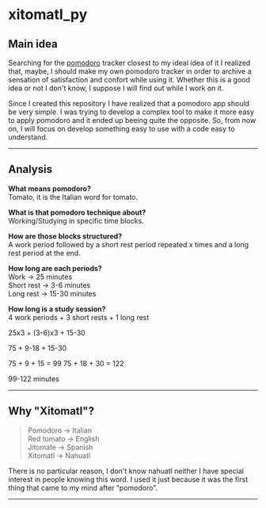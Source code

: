 # xitomatl_py

## Main idea

Searching for the [pomodoro](https://en.wikipedia.org/wiki/Pomodoro_Technique) tracker closest to my ideal idea of it I realized that, maybe, I should make my own pomodoro tracker in order to archive a sensation of satisfaction and confort while using it. Whether this is a good idea or not I don't know, I suppose I will find out while I work on it.

Since I created this repository I have realized that a pomodoro app should be very simple. I was trying to develop a complex tool to make it more easy to apply pomodoro and it ended up beeing quite the opposite. So, from now on, I will focus on develop something easy to use with a code easy to understand.

---

## Analysis

__What means pomodoro?__  
Tomato, it is the Italian word for tomato.

__What is that pomodoro technique about?__  
Working/Studying in specific time blocks.

__How are those blocks structured?__  
A work period followed by a short rest period repeated x times and a long rest period at the end.

__How long are each periods?__  
Work -> 25 minutes  
Short rest -> 3-6 minutes  
Long rest -> 15-30 minutes

__How long is a study session?__  
4 work periods + 3 short rests + 1 long rest

25x3 + (3-6)x3 + 15-30

75 + 9-18 + 15-30

75 + 9 + 15 = 99
75 + 18 + 30 = 122

99-122 minutes

---

## Why "Xitomatl"?

> Pomodoro -> Italian  
> Red tomato -> English  
> Jitomate -> Spanish  
> Xitomatl -> Nahuatl  

There is no particular reason, I don't know nahuatl neither I have special interest in people knowing this word. I used it just because it was the first thing that came to my mind after "pomodoro".

---
